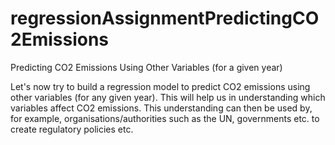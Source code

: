 # regressionAssignmentPredictingCO2Emissions
 Predicting CO2 Emissions Using Other Variables (for a given year)
 
Let's now try to build a regression model to predict CO2 emissions using other variables (for any given year). This will help us in understanding which variables affect CO2 emissions. This understanding can then be used by, for example, organisations/authorities such as the UN, governments etc. to create regulatory policies etc.
